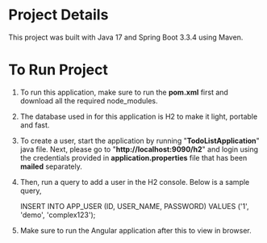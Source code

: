 # Project Details

This project was built with Java 17 and Spring Boot 3.3.4 using Maven.

# To Run Project

1. To run this application, make sure to run the **pom.xml** first and download all the required node_modules.
2. The database used in for this application is H2 to make it light, portable and fast.
3. To create a user, start the application by running "**TodoListApplication**" java file. Next, please go to "**http://localhost:9090/h2**" and login using the credentials provided in **application.properties** file that has been **mailed** separately.
4. Then, run a query to add a user in the H2 console. Below is a sample query,

    INSERT INTO APP_USER (ID, USER_NAME, PASSWORD) VALUES ('1', 'demo', 'complex123');

5. Make sure to run the Angular application after this to view in browser.
